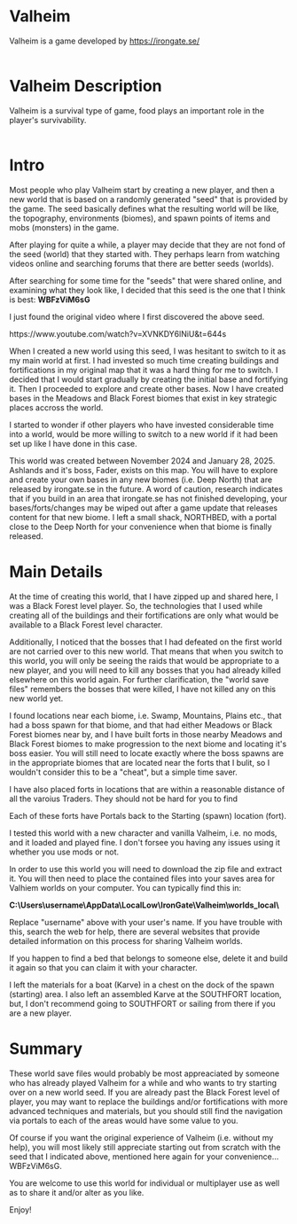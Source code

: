# Valheim
Valheim is a game developed by https://irongate.se/<br/>
<br/>
# Valheim Description
Valheim is a survival type of game, food plays an important role in the player's survivability.<br/>
<br/>
# Intro
<p>Most people who play Valheim start by creating a new player, and then a new world that is based on a
randomly generated "seed" that is provided by the game. The seed basically defines what the resulting world
will be like, the topography, environments (biomes), and spawn points of items and mobs (monsters) in the game.
</p>
<p>After playing for quite a while, a player may decide that they are not fond of the seed (world) that they started
with. They perhaps learn from watching videos online and searching forums that there are better seeds (worlds).
</p>
<p>After searching for some time for the "seeds" that were shared online, and examining what they look like, I decided
that this seed is the one that I think is best: <b>WBFzViM6sG</b>
</p>
<p>
I just found the original video where I first discovered the above seed. 
</p>
https://www.youtube.com/watch?v=XVNKDY6lNiU&t=644s
<br/>

<p>When I created a new world using this seed, I was hesitant to switch to it as my main world at first. I had invested so much
time creating buildings and fortifications in my original map that it was a hard thing for me to switch.
I decided that I would start gradually by creating the initial base and fortifying it. Then I proceeded to explore and
create other bases. Now I have created bases in the Meadows and Black Forest biomes that exist in key strategic places
accross the world.
</p>
<p>I started to wonder if other players who have invested considerable time into a world, would be more willing to switch to
a new world if it had been set up like I have done in this case.
</p>
<p>This world was created between November 2024 and January 28, 2025. Ashlands and it's boss, Fader, exists on this map. You
will have to explore and create your own bases in any new biomes (i.e. Deep North) that are released by irongate.se in the
future. A word of caution, research indicates that if you build in an area that irongate.se has not finished developing, your
bases/forts/changes may be wiped out after a game update that releases content for that new biome. I left a small shack,
NORTHBED, with a portal close to the Deep North for your convenience when that biome is finally released.
</p>

# Main Details
<p>At the time of creating this world, that I have zipped up and shared here, I was a Black Forest level player. So, the
technologies that I used while creating all of the buildings and their fortifications are only what would be available to
a Black Forest level character.
</p>
<p>Additionally, I noticed that the bosses that I had defeated on the first world are not carried over to this new world.
That means that when you switch to this world, you will only be seeing the raids that would be appropriate to a new
player, and you will need to kill any bosses that you had already killed elsewhere on this world again.
For further clarification, the "world save files" remembers the bosses that were killed, I have not killed any on this new world yet.
</p>
<p>I found locations near each biome, i.e. Swamp, Mountains, Plains etc., that had a boss spawn for that biome, and that had
either Meadows or Black Forest biomes near by, and I have built forts in those nearby Meadows and Black Forest biomes to
make progression to the next biome and locating it's boss easier. You will still need to locate exactly where the boss spawns
are in the appropriate biomes that are located near the forts that I bulit, so I wouldn't consider this to be a "cheat", but
a simple time saver.
</p>
<p>I have also placed forts in locations that are within a reasonable distance of all the varoius Traders.
They should not be hard for you to find
</p>
<p>Each of these forts have Portals back to the Starting (spawn) location (fort).
</p>
<p>I tested this world with a new character and vanilla Valheim, i.e. no mods, and it loaded and played fine.
I don't forsee you having any issues using it whether you use mods or not.
</p>
<p>In order to use this world you will need to download the zip file and extract it. You will then need to place the contained
files into your saves area for Valhiem worlds on your computer. You can typically find this in:</p>
<p><b>C:\Users\username\AppData\LocalLow\IronGate\Valheim\worlds_local\ </b>
</p>
<p>Replace "username" above with your user's name. If you have trouble with this, search the web for help, there are
several websites that provide detailed information on this process for sharing Valheim worlds.
</p>
<p>If you happen to find a bed that belongs to someone else, delete it and build it again so that you can claim it with
your character.
</p>
<p>I left the materials for a boat (Karve) in a chest on the dock of the spawn (starting) area. I also left an assembled Karve at the
SOUTHFORT location, but, I don't recommend going to SOUTHFORT or sailing from there if you are a new player.
</p>

# Summary
<p>These world save files would probably be most appreaciated by someone who has already played Valheim for a while and who
wants to try starting over on a new world seed. If you are already past the Black Forest level of player, you may
want to replace the buildings and/or fortifications with more advanced techniques and materials, but you should still find
the navigation via portals to each of the areas would have some value to you.
</p>
<p>Of course if you want the original experience of Valheim (i.e. without my help), you will most likely still appreciate
starting out from scratch with the seed that I indicated above, mentioned here again for your convenience... WBFzViM6sG.
</p>
<p>You are welcome to use this world for individual or multiplayer use as well as to share it and/or alter as you like.
</p>
<p>Enjoy!
</p>





